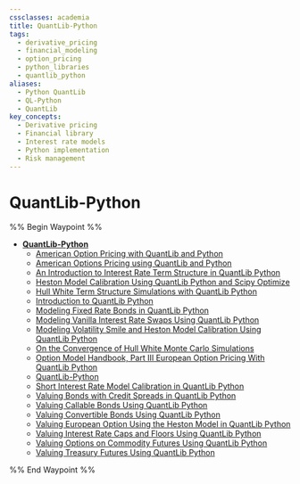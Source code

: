 ```yaml
---
cssclasses: academia
title: QuantLib-Python
tags:
  - derivative_pricing
  - financial_modeling
  - option_pricing
  - python_libraries
  - quantlib_python
aliases:
  - Python QuantLib
  - QL-Python
  - QuantLib
key_concepts:
  - Derivative pricing
  - Financial library
  - Interest rate models
  - Python implementation
  - Risk management
---
```


# QuantLib-Python

%% Begin Waypoint %%
- **[QuantLib-Python](.md)**
	- [American Option Pricing with QuantLib and Python](American%20Option%20Pricing%20with%20QuantLib%20and%20Python.md)
	- [American Options Pricing using QuantLib and Python](American%20Options%20Pricing%20using%20QuantLib%20and%20Python.md)
	- [An Introduction to Interest Rate Term Structure in QuantLib Python](An%20Introduction%20to%20Interest%20Rate%20Term%20Structure%20in%20QuantLib%20Python.md)
	- [Heston Model Calibration Using QuantLib Python and Scipy Optimize](Heston%20Model%20Calibration%20Using%20QuantLib%20Python%20and%20Scipy%20Optimize.md)
	- [Hull White Term Structure Simulations with QuantLib Python](Hull%20White%20Term%20Structure%20Simulations%20with%20QuantLib%20Python.md)
	- [Introduction to QuantLib Python](Introduction%20to%20QuantLib%20Python.md)
	- [Modeling Fixed Rate Bonds in QuantLib Python](Modeling%20Fixed%20Rate%20Bonds%20in%20QuantLib%20Python.md)
	- [Modeling Vanilla Interest Rate Swaps Using QuantLib Python](Modeling%20Vanilla%20Interest%20Rate%20Swaps%20Using%20QuantLib%20Python.md)
	- [Modeling Volatility Smile and Heston Model Calibration Using QuantLib Python](Modeling%20Volatility%20Smile%20and%20Heston%20Model%20Calibration%20Using%20QuantLib%20Python.md)
	- [On the Convergence of Hull White Monte Carlo Simulations](On%20the%20Convergence%20of%20Hull%20White%20Monte%20Carlo%20Simulations.md)
	- [Option Model Handbook, Part III European Option Pricing With QuantLib Python](Option%20Model%20Handbook,%20Part%20III%20European%20Option%20Pricing%20With%20QuantLib%20Python.md)
	- [QuantLib-Python](.md)
	- [Short Interest Rate Model Calibration in QuantLib Python](Short%20Interest%20Rate%20Model%20Calibration%20in%20QuantLib%20Python.md)
	- [Valuing Bonds with Credit Spreads in QuantLib Python](Valuing%20Bonds%20with%20Credit%20Spreads%20in%20QuantLib%20Python.md)
	- [Valuing Callable Bonds Using QuantLib Python](Valuing%20Callable%20Bonds%20Using%20QuantLib%20Python.md)
	- [Valuing Convertible Bonds Using QuantLib Python](Valuing%20Convertible%20Bonds%20Using%20QuantLib%20Python.md)
	- [Valuing European Option Using the Heston Model in QuantLib Python](Valuing%20European%20Option%20Using%20the%20Heston%20Model%20in%20QuantLib%20Python.md)
	- [Valuing Interest Rate Caps and Floors Using QuantLib Python](Valuing%20Interest%20Rate%20Caps%20and%20Floors%20Using%20QuantLib%20Python.md)
	- [Valuing Options on Commodity Futures Using QuantLib Python](Valuing%20Options%20on%20Commodity%20Futures%20Using%20QuantLib%20Python.md)
	- [Valuing Treasury Futures Using QuantLib Python](Valuing%20Treasury%20Futures%20Using%20QuantLib%20Python.md)

%% End Waypoint %%